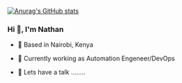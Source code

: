 [![Anurag's GitHub stats](https://github-readme-stats.vercel.app/api?username=nkirui)](https://github.com/nkirui/nkirui)

### Hi 👋, I'm Nathan

- 🌴 Based in Nairobi, Kenya

- 📖 Currently working as Automation Engeneer/DevOps

- 💬  Lets have a talk ........

